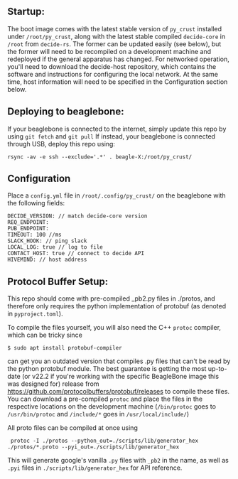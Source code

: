 ## Startup:
The boot image comes with the latest stable version of `py_crust` installed under `/root/py_crust`, along with the latest stable compiled `decide-core` in `/root` from `decide-rs`. The former can be updated easily (see below), but the former will need to be recompiled on a development machine and redeployed if the general apparatus has changed.
For networked operation, you'll need to download the decide-host repository, which contains the software and instructions for configuring the local network. At the same time, host information will need to be specified in the Configuration section below.

## Deploying to beaglebone:
If your beaglebone is connected to the internet, simply update this repo by using `git fetch` and `git pull`
If instead, your beaglebone is connected through USB, deploy this repo using:
```
rsync -av -e ssh --exclude='.*' . beagle-X:/root/py_crust/
```

## Configuration
Place a `config.yml` file in `/root/.config/py_crust/` on the beaglebone with the following fields:
```agsl
DECIDE_VERSION: // match decide-core version
REQ_ENDPOINT:
PUB_ENDPOINT: 
TIMEOUT: 100 //ms
SLACK_HOOK: // ping slack
LOCAL_LOG: true // log to file
CONTACT_HOST: true // connect to decide API
HIVEMIND: // host address
```

## Protocol Buffer Setup:
This repo should come with pre-compiled _pb2.py files in ./protos, and therefore only requires the python implementation of protobuf (as denoted in `pyproject.toml`).

To compile the files yourself, you will also need the C++ `protoc` compiler, which can be tricky since
```
$ sudo apt install protobuf-compiler
```
can get you an outdated version that compiles .py files that can't be read by the python protobuf module.
The best guarantee is getting the most up-to-date (or v22.2 if you're working with the specific BeagleBone image this was designed for) release from https://github.com/protocolbuffers/protobuf/releases to compile these files.
You can download a pre-compiled `protoc` and place the files in the respective locations on the development machine (`/bin/protoc` goes to `/usr/bin/protoc` and `/include/*` goes in `/usr/local/include/`)

All proto files can be compiled at once using
```
 protoc -I ./protos --python_out=./scripts/lib/generator_hex ./protos/*.proto --pyi_out=./scripts/lib/generator_hex
```
This will generate google's vanilla `.py` files with `_pb2` in the name, as well as `.pyi` files in `./scripts/lib/generator_hex` for API reference.
